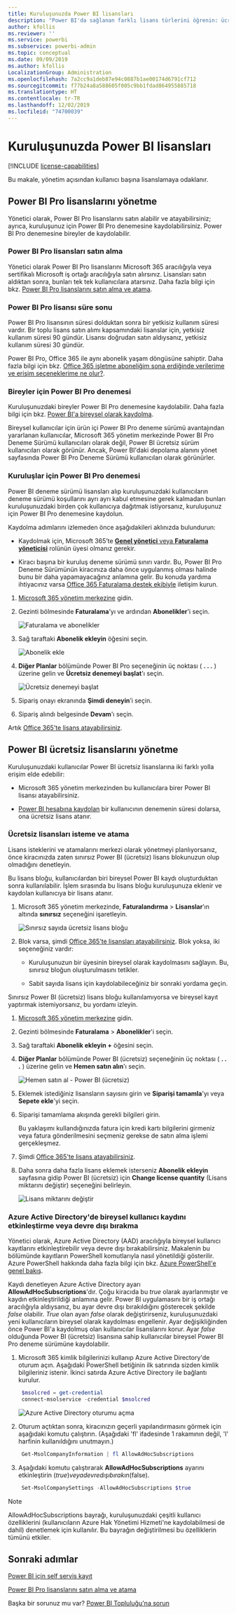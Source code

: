 ```yaml
---
title: Kuruluşunuzda Power BI lisansları
description: "Power BI'da sağlanan farklı lisans türlerini öğrenin: ücretsiz lisans, Power BI Pro ve Power BI Premium."
author: kfollis
ms.reviewer: ''
ms.service: powerbi
ms.subservice: powerbi-admin
ms.topic: conceptual
ms.date: 09/09/2019
ms.author: kfollis
LocalizationGroup: Administration
ms.openlocfilehash: 7a2cc9a1deb87e94c0887b1ae00174d6791cf712
ms.sourcegitcommit: f77b24a8a588605f005c9bb1fdad864955885718
ms.translationtype: HT
ms.contentlocale: tr-TR
ms.lasthandoff: 12/02/2019
ms.locfileid: "74700039"
---
```

# <a name="power-bi-licensing-in-your-organization"></a>Kuruluşunuzda Power BI lisansları

[!INCLUDE [license-capabilities](includes/license-capabilities.md)]

Bu makale, yönetim açısından kullanıcı başına lisanslamaya odaklanır.

## <a name="manage-power-bi-pro-licenses"></a>Power BI Pro lisanslarını yönetme

Yönetici olarak, Power BI Pro lisanslarını satın alabilir ve atayabilirsiniz; ayrıca, kuruluşunuz için Power BI Pro denemesine kaydolabilirsiniz. Power BI Pro denemesine bireyler de kaydolabilir.

### <a name="purchase-power-bi-pro-licenses"></a>Power BI Pro lisansları satın alma

Yönetici olarak Power BI Pro lisanslarını Microsoft 365 aracılığıyla veya sertifikalı Microsoft iş ortağı aracılığıyla satın alırsınız. Lisansları satın aldıktan sonra, bunları tek tek kullanıcılara atarsınız. Daha fazla bilgi için bkz. [Power BI Pro lisanslarını satın alma ve atama](service-admin-purchasing-power-bi-pro.md).

### <a name="power-bi-pro-license-expiration"></a>Power BI Pro lisansı süre sonu

Power BI Pro lisansının süresi dolduktan sonra bir yetkisiz kullanım süresi vardır. Bir toplu lisans satın alımı kapsamındaki lisanslar için, yetkisiz kullanım süresi 90 gündür. Lisansı doğrudan satın aldıysanız, yetkisiz kullanım süresi 30 gündür.

Power BI Pro, Office 365 ile aynı abonelik yaşam döngüsüne sahiptir. Daha fazla bilgi için bkz. [Office 365 işletme aboneliğim sona erdiğinde verilerime ve erişim seçeneklerime ne olur?](https://support.office.com/article/What-happens-to-my-data-and-access-when-my-Office-365-for-business-subscription-ends-4436582f-211a-45ec-b72e-33647f97d8a3).

### <a name="power-bi-pro-trial-for-individuals"></a>Bireyler için Power BI Pro denemesi

Kuruluşunuzdaki bireyler Power BI Pro denemesine kaydolabilir. Daha fazla bilgi için bkz. [Power BI'a bireysel olarak kaydolma](service-self-service-signup-for-power-bi.md).

Bireysel kullanıcılar için ürün içi Power BI Pro deneme sürümü avantajından yararlanan kullanıcılar, Microsoft 365 yönetim merkezinde Power BI Pro Deneme Sürümü kullanıcıları olarak değil, Power BI ücretsiz sürüm kullanıcıları olarak görünür. Ancak, Power BI'daki depolama alanını yönet sayfasında Power BI Pro Deneme Sürümü kullanıcıları olarak görünürler.

### <a name="power-bi-pro-trial-for-organizations"></a>Kuruluşlar için Power BI Pro denemesi

Power BI deneme sürümü lisansları alıp kuruluşunuzdaki kullanıcıların deneme sürümü koşullarını ayrı ayrı kabul etmesine gerek kalmadan bunları kuruluşunuzdaki birden çok kullanıcıya dağıtmak istiyorsanız, kuruluşunuz için Power BI Pro denemesine kaydolun.

Kaydolma adımlarını izlemeden önce aşağıdakileri aklınızda bulundurun:

* Kaydolmak için, Microsoft 365’te [**Genel yönetici** veya **Faturalama yöneticisi**](https://support.office.com/article/about-office-365-admin-roles-da585eea-f576-4f55-a1e0-87090b6aaa9d) rolünün üyesi olmanız gerekir.

* Kiracı başına bir kuruluş deneme sürümü sınırı vardır. Bu, Power BI Pro Deneme Sürümünün kiracınıza daha önce uygulanmış olması halinde bunu bir daha yapamayacağınız anlamına gelir. Bu konuda yardıma ihtiyacınız varsa [Office 365 Faturalama destek ekibiyle](https://support.office.microsoft.com/article/contact-support-for-business-products-admin-help-32a17ca7-6fa0-4870-8a8d-e25ba4ccfd4b?CorrelationId=552bbf37-214f-4202-80cb-b94240dcd671) iletişim kurun.

1. [Microsoft 365 yönetim merkezine](https://portal.office.com/adminportal/home#/homepage) gidin.

1. Gezinti bölmesinde **Faturalama**’yı ve ardından **Abonelikler**'i seçin.

   ![Faturalama ve abonelikler](media/service-admin-licensing-organization/service-power-bi-pro-in-your-organization-05.png)

1. Sağ taraftaki **Abonelik ekleyin** öğesini seçin.

   ![Abonelik ekle](media/service-admin-licensing-organization/service-power-bi-pro-in-your-organization-06.png)

1. **Diğer Planlar** bölümünde Power BI Pro seçeneğinin üç noktası ( **. . .** ) üzerine gelin ve **Ücretsiz denemeyi başlat**'ı seçin.

   ![Ücretsiz denemeyi başlat](media/service-admin-licensing-organization/service-power-bi-pro-in-your-organization-07.png) 

1. Sipariş onayı ekranında **Şimdi deneyin**’i seçin.

1. Sipariş alındı belgesinde **Devam**'ı seçin.

Artık [Office 365'te lisans atayabilirsiniz](https://support.office.com/article/assign-licenses-to-users-in-office-365-for-business-997596b5-4173-4627-b915-36abac6786dc).

## <a name="manage-power-bi-free-licenses"></a>Power BI ücretsiz lisanslarını yönetme

Kuruluşunuzdaki kullanıcılar Power BI ücretsiz lisanslarına iki farklı yolla erişim elde edebilir:

* Microsoft 365 yönetim merkezinden bu kullanıcılara birer Power BI lisansı atayabilirsiniz.

* [Power BI hesabına kaydolan](service-self-service-signup-for-power-bi.md) bir kullanıcının denemenin süresi dolarsa, ona ücretsiz lisans atanır.

### <a name="requesting-and-assigning-free-licenses"></a>Ücretsiz lisansları isteme ve atama

Lisans isteklerini ve atamalarını merkezi olarak yönetmeyi planlıyorsanız, önce kiracınızda zaten sınırsız Power BI (ücretsiz) lisans blokunuzun olup olmadığını denetleyin.

Bu lisans bloğu, kullanıcılardan biri bireysel Power BI kaydı oluşturduktan sonra kullanılabilir. İşlem sırasında bu lisans bloğu kuruluşunuza eklenir ve kaydolan kullanıcıya bir lisans atanır.

1. Microsoft 365 yönetim merkezinde, **Faturalandırma** > **Lisanslar**’ın altında **sınırsız** seçeneğini işaretleyin.

    ![Sınırsız sayıda ücretsiz lisans bloğu](media/service-admin-licensing-organization/unlimited-licenses.png)

1. Blok varsa, şimdi [Office 365'te lisansları atayabilirsiniz](https://support.office.com/article/assign-licenses-to-users-in-office-365-for-business-997596b5-4173-4627-b915-36abac6786dc). Blok yoksa, iki seçeneğiniz vardır:

    * Kuruluşunuzun bir üyesinin bireysel olarak kaydolmasını sağlayın. Bu, sınırsız bloğun oluşturulmasını tetikler.

    * Sabit sayıda lisans için kaydolabileceğiniz bir sonraki yordama geçin.

Sınırsız Power BI (ücretsiz) lisans bloğu kullanılamıyorsa ve bireysel kayıt yaptırmak istemiyorsanız, bu yordamı izleyin.

1. [Microsoft 365 yönetim merkezine](https://portal.office.com/admin/default.aspx) gidin.

1. Gezinti bölmesinde **Faturalama** > **Abonelikler**'i seçin.

1. Sağ taraftaki **Abonelik ekleyin +** öğesini seçin.

1. **Diğer Planlar** bölümünde Power BI (ücretsiz) seçeneğinin üç noktası ( **. . .** ) üzerine gelin ve **Hemen satın alın**'ı seçin.

    ![Hemen satın al - Power BI (ücretsiz)](media/service-admin-licensing-organization/buy-powerbi-free.png)

1. Eklemek istediğiniz lisansların sayısını girin ve **Siparişi tamamla**'yı veya **Sepete ekle**'yi seçin.

1. Siparişi tamamlama akışında gerekli bilgileri girin.

    Bu yaklaşımı kullandığınızda fatura için kredi kartı bilgilerini girmeniz veya fatura gönderilmesini seçmeniz gerekse de satın alma işlemi gerçekleşmez.

1. Şimdi [Office 365'te lisans atayabilirsiniz](https://support.office.com/article/assign-licenses-to-users-in-office-365-for-business-997596b5-4173-4627-b915-36abac6786dc).

1. Daha sonra daha fazla lisans eklemek isterseniz **Abonelik ekleyin** sayfasına gidip Power BI (ücretsiz) için **Change license quantity** (Lisans miktarını değiştir) seçeneğini belirleyin.

    ![Lisans miktarını değiştir](media/service-admin-licensing-organization/change-license-quantity.png)

### <a name="enable-or-disable-individual-user-sign-up-in-azure-active-directory"></a>Azure Active Directory'de bireysel kullanıcı kaydını etkinleştirme veya devre dışı bırakma

Yönetici olarak, Azure Active Directory (AAD) aracılığıyla bireysel kullanıcı kayıtlarını etkinleştirebilir veya devre dışı bırakabilirsiniz. Makalenin bu bölümünde kayıtların PowerShell komutlarıyla nasıl yönetildiği gösterilir. Azure PowerShell hakkında daha fazla bilgi için bkz. [Azure PowerShell'e genel bakış](/powershell/azure/overview).

Kaydı denetleyen Azure Active Directory ayarı **AllowAdHocSubscriptions**'dır. Çoğu kiracıda bu *true* olarak ayarlanmıştır ve kaydın etkinleştirildiği anlamına gelir. Power BI uygulamasını bir iş ortağı aracılığıyla aldıysanız, bu ayar devre dışı bırakıldığını gösterecek şekilde *false* olabilir. *True* olan ayarı *false* olarak değiştirirseniz, kuruluşunuzdaki yeni kullanıcıların bireysel olarak kaydolması engellenir. Ayar değişikliğinden önce Power BI'a kaydolmuş olan kullanıcılar lisanslarını korur. Ayar *false* olduğunda Power BI (ücretsiz) lisansına sahip kullanıcılar bireysel Power BI Pro deneme sürümüne kaydolabilir.

1. Microsoft 365 kimlik bilgilerinizi kullanıp Azure Active Directory'de oturum açın. Aşağıdaki PowerShell betiğinin ilk satırında sizden kimlik bilgileriniz istenir. İkinci satırda Azure Active Directory ile bağlantı kurulur.

    ```powershell
     $msolcred = get-credential
     connect-msolservice -credential $msolcred
    ```

   ![Azure Active Directory oturumu açma](media/service-admin-licensing-organization/azure-ad-sign-in.png)

1. Oturum açtıktan sonra, kiracınızın geçerli yapılandırmasını görmek için aşağıdaki komutu çalıştırın. (Aşağıdaki 'fl' ifadesinde 1 rakamının değil, 'l' harfinin kullanıldığını unutmayın.)

    ```powershell
     Get-MsolCompanyInformation | fl AllowAdHocSubscriptions 
    ```
1. Aşağıdaki komutu çalıştırarak **AllowAdHocSubscriptions** ayarını etkinleştirin ($true) veya devre dışı bırakın ($false).

    ```powershell
     Set-MsolCompanySettings -AllowAdHocSubscriptions $true
    ```

> [!NOTE]
> AllowAdHocSubscriptions bayrağı, kuruluşunuzdaki çeşitli kullanıcı özelliklerini (kullanıcıların Azure Hak Yönetimi Hizmeti'ne kaydolabilmesi de dahil) denetlemek için kullanılır. Bu bayrağın değiştirilmesi bu özelliklerin tümünü etkiler.

## <a name="next-steps"></a>Sonraki adımlar

[Power BI için self servis kayıt](service-self-service-signup-for-power-bi.md)  

[Power BI Pro lisanslarını satın alma ve atama](service-admin-purchasing-power-bi-pro.md)

Başka bir sorunuz mu var? [Power BI Topluluğu'na sorun](https://community.powerbi.com/)
